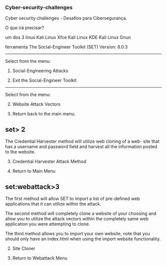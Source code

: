 ### Cyber-security-challenges
Cyber security challenges - Desafios para Cibersegurança. 

O que irá precisar?

um dos 3 linux 
Kali Linux Xfce
Kali Linux KDE
Kali Linux Gnun

ferramenta The Social-Engineer Toolkit (SET) Version: 8.0.3
 
---------------------------------------------------------------------------------------------------------------------------------------------------------------------------------

Select from the menu:

   1) Social-Engineering Attacks


  99) Exit the Social-Engineer Toolkit
---------------------------------------------------------------------------------------------------------------------------------------------------------------------------------
Select from the menu:


   2) Website Attack Vectors
 

  99) Return back to the main menu.

set> 2
---------------------------------------------------------------------------------------------------------------------------------------------------------------------------------
The Credential Harvester method will utilize web cloning of a web- site that has a username and password field and harvest all the information posted to the website.

   3) Credential Harvester Attack Method


  99) Return to Main Menu

set:webattack>3
---------------------------------------------------------------------------------------------------------------------------------------------------------------------------------
 The first method will allow SET to import a list of pre-defined web
 applications that it can utilize within the attack.

 The second method will completely clone a website of your choosing
 and allow you to utilize the attack vectors within the completely
 same web application you were attempting to clone.

 The third method allows you to import your own website, note that you
 should only have an index.html when using the import website
 functionality.
   

   2) Site Cloner


  99) Return to Webattack Menu
